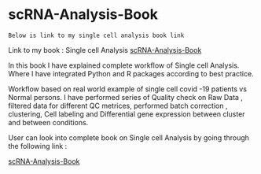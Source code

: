 # scRNA-Analysis-Book

```{note}
Below is link to my single cell analysis book link  
```
Link to my book : Single cell Analysis [ scRNA-Analysis-Book ](https://mjbioinfo.github.io/scRNA-Analysis-Book/)

In this book I have explained complete workflow of Single cell Analysis. Where I have integrated Python and R packages according to best practice.

Workflow based on real world example of single cell covid -19 patients vs Normal persons. 
I have performed series of Quality check on Raw Data , filtered data for different QC metrices, performed batch correction , clustering, Cell labeling and Differential gene expression between cluster and between conditions.

User can look into complete book on Single cell Analysis by going through the following link :

[ scRNA-Analysis-Book ]( https://mjbioinfo.github.io/scRNA-Analysis-Book )


